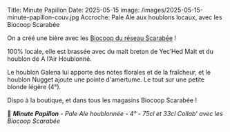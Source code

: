 Title: Minute Papillon
Date: 2025-05-15
image: /images/2025-05-15-minute-papillon-couv.jpg
Accroche: Pale Ale aux houblons locaux, avec les Biocoop Scarabée



On a créé une bière avec les [Biocoop du réseau Scarabée](https://scarabee-biocoop.coop/) !

100% locale, elle est brassée avec du malt breton de Yec’Hed Malt et du houblon de A l’Air Houblonné.

Le houblon Galena lui apporte des notes florales et de la fraîcheur, et le houblon Nugget ajoute une pointe d'amertume. Le tout sur une petite blonde légère (4°).



Dispo à la boutique, et dans tous les magasins Biocoop Scarabée !



🦋 ***Minute Papillon** - Pale Ale houblonnée - 4° - 75cl et 33cl*
*Collab' avec les Biocoop Scarabée*







